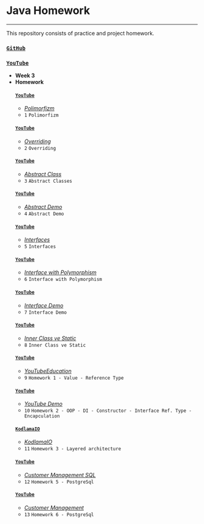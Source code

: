 # Java Homework
---
This repository consists of practice and project homework.

### [`GitHub`](https://github.com/huseyinidin/KodlamaioHomeWork)
### [`YouTube`](https://www.youtube.com/watch?v=uucRtKBo6Yg&list=PLqG356ExoxZUGwbqoJEKSMnaxVJe4Uvf8)
 - **Week 3**
 - **Homework**
	#### [`YouTube`](https://www.youtube.com/watch?v=DfEFbI6z2Is&list=PLqG356ExoxZUGwbqoJEKSMnaxVJe4Uvf8&index=39)
	 - [*Polimorfizm*](https://github.com/huseyinidin/KodlamaioHomeWork/tree/main/week3/polymorphismDemo/src)
	 - `1` `Polimorfizm`
	#### [`YouTube`](https://www.youtube.com/watch?v=P4j2oh84ht4&list=PLqG356ExoxZUGwbqoJEKSMnaxVJe4Uvf8&index=40)
	 - [*Overriding*](https://github.com/huseyinidin/KodlamaioHomeWork/tree/main/week3/overriding/src)
 	 - `2` `Overriding` 
	#### [`YouTube`](https://www.youtube.com/watch?v=7PJ6YCX52XA&list=PLqG356ExoxZUGwbqoJEKSMnaxVJe4Uvf8&index=41)
	 - [*Abstract Class*](https://github.com/huseyinidin/KodlamaioHomeWork/tree/main/week3/abstractClasses/src)
	 - `3` `Abstract Classes`
	#### [`YouTube`](https://www.youtube.com/watch?v=U1sapsgPEvU&list=PLqG356ExoxZUGwbqoJEKSMnaxVJe4Uvf8&index=42)
	 - [*Abstract Demo*](https://github.com/huseyinidin/KodlamaioHomeWork/tree/main/week3/abstractDemo/src)
	  - `4` `Abstract Demo` 
	#### [`YouTube`](https://www.youtube.com/watch?v=Cn2P_r_oLmk&list=PLqG356ExoxZUGwbqoJEKSMnaxVJe4Uvf8&index=43)
	 - [*Interfaces*](https://github.com/huseyinidin/KodlamaioHomeWork/tree/main/week3/interfaces/src)
	 - `5` `Interfaces` 
	#### [`YouTube`](https://www.youtube.com/watch?v=vJ3UkzENgHA&list=PLqG356ExoxZUGwbqoJEKSMnaxVJe4Uvf8&index=44)
	 - [*Interface with Polymorphism*](https://github.com/huseyinidin/KodlamaioHomeWork/tree/main/week3/interfaces1/src)
	 - `6` `Interface with Polymorphism` 
	#### [`YouTube`](https://www.youtube.com/watch?v=NX1IjYKNhbU&list=PLqG356ExoxZUGwbqoJEKSMnaxVJe4Uvf8&index=45)
	 - [*Interface Demo*](https://github.com/huseyinidin/KodlamaioHomeWork/tree/main/week3/interfaceDemo/src)
	 - `7` `Interface Demo` 
	#### [`YouTube`](https://www.youtube.com/watch?v=CRGYJ_kJpPk&list=PLqG356ExoxZUGwbqoJEKSMnaxVJe4Uvf8&index=46)
	 - [*Inner Class ve Static*](https://github.com/huseyinidin/KodlamaioHomeWork/tree/main/week3/staticDemo/src)
	 - `8` `Inner Class ve Static`
	#### [`YouTube`](https://www.youtube.com/watch?v=H3QOQRh8cgk&list=PLqG356ExoxZWfcrBP53Njxir4a-OgqRki&index=3)
	 - [*YouTubeEducation*](https://github.com/huseyinidin/KodlamaioHomeWork/tree/main/week3/youTubeEducation/src)
	 - `9` `Homework 1 - Value - Reference Type`
	#### [`YouTube`](https://www.kodlama.io/courses/1868842/lectures/43329824)
	 - [*YouTube Demo*](https://github.com/huseyinidin/KodlamaioHomeWork/tree/main/week3/kodlamaio/src)
	 - `10` `Homework 2 - OOP - DI - Constructor - Interface Ref. Type - Encapculation`
	#### [`KodlamaIO`](https://www.kodlama.io/courses/1868842/lectures/43329824)
	 - [*KodlamaIO*](https://github.com/huseyinidin/KodlamaioHomeWork/tree/main/week3/kodlamaio/src)
	 - `11` `Homework 3 - Layered architecture`
	#### [`YouTube`](https://www.youtube.com/watch?index=6&list=PLqG356ExoxZVN7rC0KmMo0lvECK97VRZg&v=r_pbdopB4LU)
	 - [*Customer Management SQL*]()
	 - `12` `Homework 5 - PostgreSql` 
	#### [`YouTube`](https://www.youtube.com/watch?v=4U54EVknm2Q&list=PLqG356ExoxZXZQt9edXkCS-_dunCq-bXm)
	 - [*Customer Management*]()
	 - `13` `Homework 6 - PostgreSql`
	